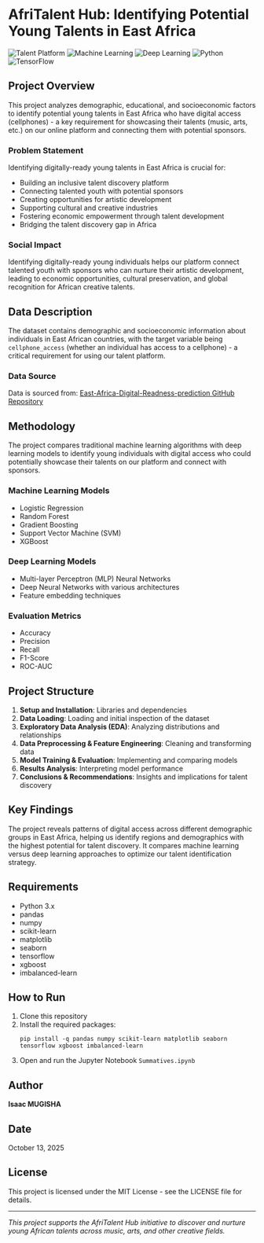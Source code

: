 # AfriTalent Hub: Identifying Potential Young Talents in East Africa

![Talent Platform](https://img.shields.io/badge/Talent-Platform-blue)
![Machine Learning](https://img.shields.io/badge/Machine-Learning-green)
![Deep Learning](https://img.shields.io/badge/Deep-Learning-red)
![Python](https://img.shields.io/badge/Python-3.x-yellow)
![TensorFlow](https://img.shields.io/badge/TensorFlow-2.x-orange)

## Project Overview

This project analyzes demographic, educational, and socioeconomic factors to identify potential young talents in East Africa who have digital access (cellphones) - a key requirement for showcasing their talents (music, arts, etc.) on our online platform and connecting them with potential sponsors.

### Problem Statement

Identifying digitally-ready young talents in East Africa is crucial for:
- Building an inclusive talent discovery platform
- Connecting talented youth with potential sponsors
- Creating opportunities for artistic development
- Supporting cultural and creative industries
- Fostering economic empowerment through talent development
- Bridging the talent discovery gap in Africa

### Social Impact

Identifying digitally-ready young individuals helps our platform connect talented youth with sponsors who can nurture their artistic development, leading to economic opportunities, cultural preservation, and global recognition for African creative talents.

## Data Description

The dataset contains demographic and socioeconomic information about individuals in East African countries, with the target variable being `cellphone_access` (whether an individual has access to a cellphone) - a critical requirement for using our talent platform.

### Data Source
Data is sourced from: [East-Africa-Digital-Readness-prediction GitHub Repository](https://github.com/Mugisha-isaac/East-Africa-Digital-Readness-prediction)

## Methodology

The project compares traditional machine learning algorithms with deep learning models to identify young individuals with digital access who could potentially showcase their talents on our platform and connect with sponsors.

### Machine Learning Models
- Logistic Regression
- Random Forest
- Gradient Boosting
- Support Vector Machine (SVM)
- XGBoost

### Deep Learning Models
- Multi-layer Perceptron (MLP) Neural Networks
- Deep Neural Networks with various architectures
- Feature embedding techniques

### Evaluation Metrics
- Accuracy
- Precision
- Recall
- F1-Score
- ROC-AUC

## Project Structure

1. **Setup and Installation**: Libraries and dependencies
2. **Data Loading**: Loading and initial inspection of the dataset
3. **Exploratory Data Analysis (EDA)**: Analyzing distributions and relationships
4. **Data Preprocessing & Feature Engineering**: Cleaning and transforming data
5. **Model Training & Evaluation**: Implementing and comparing models
6. **Results Analysis**: Interpreting model performance
7. **Conclusions & Recommendations**: Insights and implications for talent discovery

## Key Findings

The project reveals patterns of digital access across different demographic groups in East Africa, helping us identify regions and demographics with the highest potential for talent discovery. It compares machine learning versus deep learning approaches to optimize our talent identification strategy.

## Requirements

- Python 3.x
- pandas
- numpy
- scikit-learn
- matplotlib
- seaborn
- tensorflow
- xgboost
- imbalanced-learn

## How to Run

1. Clone this repository
2. Install the required packages:
   ```
   pip install -q pandas numpy scikit-learn matplotlib seaborn tensorflow xgboost imbalanced-learn
   ```
3. Open and run the Jupyter Notebook `Summatives.ipynb`

## Author

**Isaac MUGISHA**

## Date

October 13, 2025

## License

This project is licensed under the MIT License - see the LICENSE file for details.

---

*This project supports the AfriTalent Hub initiative to discover and nurture young African talents across music, arts, and other creative fields.*